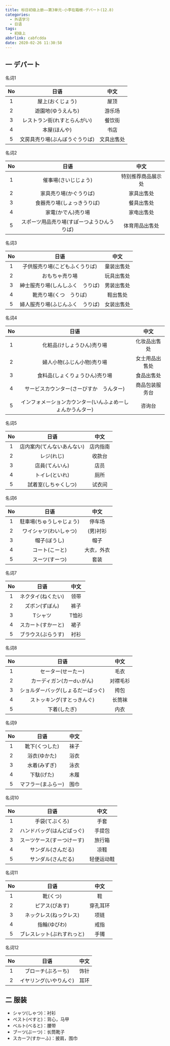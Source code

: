 ```yaml
---
title: 标日初级上册——第3单元-小李在箱根-デパート(12.8)
categories:
  - 外语学习
  - 日语
tags:
  - 初级上
abbrlink: cabfcdda
date: 2020-02-26 11:30:58
---
```

## 一 デパート

名词1

|  No  |              日语              |    中文    |
| :--: | :----------------------------: | :--------: |
|  1   |        屋上(おくじょう)        |    屋顶    |
|  2   |       遊園地(ゆうえんち)       |   游乐场   |
|  3   |  レストラン街(れすとらんがい)  |   餐饮街   |
|  4   |          本屋(ほんや)          |    书店    |
|  5   | 文房具売り場(ぶんぼうぐうりば) | 文具出售处 |

<!--more-->

名词2

|  No  |                    日语                    |        中文        |
| :--: | :----------------------------------------: | :----------------: |
|  1   |            催事場(さいじじょう)            | 特别推荐商品展示处 |
|  2   |           家具売り場(かぐうりば)           |     家具出售处     |
|  3   |         食器売り場(しょっきうりば)         |     餐具出售处     |
|  4   |             家電(かでん)売り場             |     家电出售处     |
|  5   | スポーツ用品売り場(すぽーつようひんうりば) |   体育用品出售处   |

名词3

|  No  |               日语               |    中文    |
| :--: | :------------------------------: | :--------: |
|  1   |  子供服売り場(こどもふくうりば)  | 童装出售处 |
|  2   |          おもちゃ売り場          | 玩具出售处 |
|  3   | 紳士服売り場(しんしふく　うりば) | 男装出售处 |
|  4   |      靴売り場(くつ　うりば)      |  鞋出售处  |
|  5   | 婦人服売り場(ふじんふく　うりば) | 女装出售处 |

名词4

|  No  |                            日语                            |      中文      |
| :--: | :--------------------------------------------------------: | :------------: |
|  1   |                 化粧品(けしょうひん)売り場                 |  化妆品出售处  |
|  2   |                 婦人小物(ふじん小物)売り場                 | 女士用品出售处 |
|  3   |               食料品(しょくりょうひん)売り場               |   食品出售处   |
|  4   |          サービスカウンター(さーびすか　うんター)          | 商品包装服务台 |
|  5   | インフォメーションカウンター(いんふょめーしょんかうんター) |     咨询台     |

名词5

|  No  |            日语            |   中文   |
| :--: | :------------------------: | :------: |
|  1   | 店内案内(てんないあんない) | 店内指南 |
|  2   |         レジ(れじ)         |  收款台  |
|  3   |       店員(てんいん)       |   店员   |
|  4   |       トイレ(といれ)       |   厕所   |
|  5   |    試着室(しちゃくしつ)    |  试衣间  |

名词6

|  No  |           日语           |    中文    |
| :--: | :----------------------: | :--------: |
|  1   | 駐車場(ちゅうしゃじょう) |   停车场   |
|  2   |  ワイシャツ(わいしゃつ)  |  (男)衬衫  |
|  3   |       帽子(ぼうし)       |    帽子    |
|  4   |      コート(こーと)      | 大衣，外衣 |
|  5   |      スーツ(すーつ)      |    套装    |

名词7

|  No  |        日语        | 中文  |
| :--: | :----------------: | :---: |
|  1   | ネクタイ(ねくたい) | 领带  |
|  2   |   ズボン(ずぼん)   | 裤子  |
|  3   |      Tシャツ       | T恤衫 |
|  4   | スカート(すかーと) | 裙子  |
|  5   | ブラウス(ぶらうす) | 衬衫  |

名词8

|  No  |                日语                |   中文   |
| :--: | :--------------------------------: | :------: |
|  1   |         セーター(せーたー)         |   毛衣   |
|  2   |     カーディガン(カーdぃがん)      | 对襟毛衫 |
|  3   | ショルダーバッグ(しょるだーばっぐ) |   挎包   |
|  4   |     ストッキング(すとっきんぐ)     |  长筒袜  |
|  5   |            下着(したぎ)            |   内衣   |

名词9

|  No  |        日语        | 中文 |
| :--: | :----------------: | :--: |
|  1   |   靴下(くつした)   | 袜子 |
|  2   |    浴衣(ゆかた)    | 浴衣 |
|  3   |    水着(みずぎ)    | 泳衣 |
|  4   |     下駄(げた)     | 木履 |
|  5   | マフラー(まふらー) | 围巾 |

名词10

|  No  |            日语            |    中文    |
| :--: | :------------------------: | :--------: |
|  1   |       手袋(てぶくろ)       |    手套    |
|  2   | ハンドバッグ(はんどばっぐ) |   手提包   |
|  3   | スーツケース(すーつけーす) |   旅行箱   |
|  4   |     サンダル(さんだる)     |    凉鞋    |
|  5   |     サンダル(さんだる)     | 轻便运动鞋 |

名词11

|  No  |            日语            |   中文   |
| :--: | :------------------------: | :------: |
|  1   |          靴(くつ)          |    鞋    |
|  2   |       ピアス(ぴあす)       | 穿孔耳环 |
|  3   |   ネックレス(ねっクレス)   |   项链   |
|  4   |        指輪(ゆびわ)        |   戒指   |
|  5   | ブレスレット(ぶれすれっと) |   手镯   |

名词12

|  No  |          日语          | 中文 |
| :--: | :--------------------: | :--: |
|  1   |   ブローチ(ぶろーち)   | 饰针 |
|  2   | イヤリング(いやりんぐ) | 耳环 |

## 二 服装

* シャツ(しゃつ)：衬衫
* ペスト(ぺすと)：背心，马甲
* ベルト(べると)：腰带
* ブーツ(ぶーつ)：长筒靴子
* スカーフ(すかーふ)：披肩，围巾
